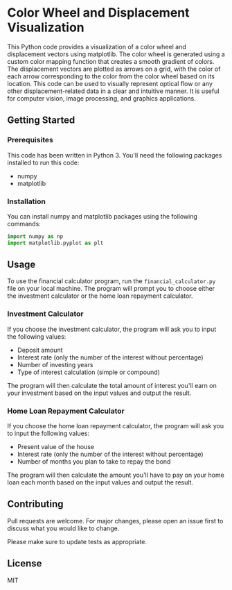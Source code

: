 # Color Wheel and Displacement Visualization

This Python code provides a visualization of a color wheel and displacement vectors using matplotlib. The color wheel is generated using a custom color mapping function that creates a smooth gradient of colors. The displacement vectors are plotted as arrows on a grid, with the color of each arrow corresponding to the color from the color wheel based on its location. This code can be used to visually represent optical flow or any other displacement-related data in a clear and intuitive manner. It is useful for computer vision, image processing, and graphics applications.

## Getting Started

### Prerequisites
This code has been written in Python 3. You'll need the following packages installed to run this code:

- numpy
- matplotlib

### Installation
You can install numpy and matplotlib packages using the following commands:
```python
import numpy as np
import matplotlib.pyplot as plt
```

## Usage

To use the financial calculator program, run the `financial_calculator.py` file on your local machine. The program will prompt you to choose either the investment calculator or the home loan repayment calculator.

### Investment Calculator

If you choose the investment calculator, the program will ask you to input the following values:

- Deposit amount
- Interest rate (only the number of the interest without percentage)
- Number of investing years
- Type of interest calculation (simple or compound)

The program will then calculate the total amount of interest you'll earn on your investment based on the input values and output the result.

### Home Loan Repayment Calculator

If you choose the home loan repayment calculator, the program will ask you to input the following values:

- Present value of the house
- Interest rate (only the number of the interest without percentage)
- Number of months you plan to take to repay the bond

The program will then calculate the amount you'll have to pay on your home loan each month based on the input values and output the result.

## Contributing

Pull requests are welcome. For major changes, please open an issue first to discuss what you would like to change.

Please make sure to update tests as appropriate.

## License

MIT
